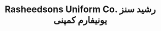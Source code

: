 ---
title: "Rasheedsons Uniform Co. رشید سنز یونیفارم کمپنی"
url: /karachi/rasheedsons-uniform-co-rshyd-snz-ywnyfrm-khmpny/
shop: clothes
---